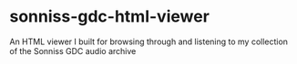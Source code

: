 # sonniss-gdc-html-viewer
An HTML viewer I built for browsing through and listening to my collection of the Sonniss GDC audio archive
